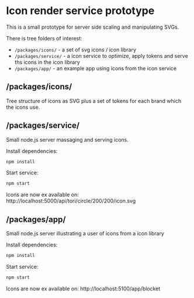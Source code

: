 # Icon render service prototype

This is a small prototype for server side scaling and manipulating SVGs.

There is tree folders of interest:

 * `/packages/icons/` - a set of svg icons / icon library
 * `/packages/service/` - a icon service to optimize, apply tokens and serve ths icons in the icon library
 * `/packages/app/` - an example app using icons from the icon service

## /packages/icons/

Tree structure of icons as SVG plus a set of tokens for each brand which the icons use.

## /packages/service/

Small node.js server massaging and serving icons.

Install dependencies:

```sh
npm install
```

Start service:

```sh
npm start
```

Icons are now ex available on: http://localhost:5000/api/tori/circle/200/200/icon.svg

## /packages/app/

Small node.js server illustrating a user of icons from a icon library

Install dependencies:

```sh
npm install
```

Start service:

```sh
npm start
```

Icons are now ex available on: http://localhost:5100/app/blocket
